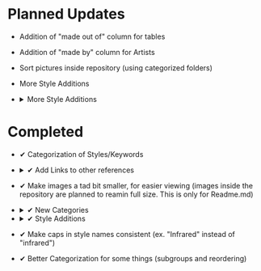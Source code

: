 # Planned Updates
- Addition of "made out of" column for tables
- Addition of "made by" column for Artists
- Sort pictures inside repository (using categorized folders)

	
- More Style Additions
- <details><summary>More Style Additions</summary>

  - <details><summary>🎭 Themes</summary>

    |=-=-=-=-=[🎭 Themes]=-=-=-=-=|
    |---|
    |golden hour|
    |steampunk|
    |solarpunk|
    |bronzepunk|
    |dieselpunk|
    |decopunk|
    |atompunk|
    |biopunk|
    |cuberpunk|
    |postcyberpunk|
    |cypernoir|
    |clockpunk|
    |formicapunk|
    |synthwave|
    |retrowave|
    |Future Funk|
    |pointillism|
    |divisionism|
    |neo-baroque|
    |japonism|
    |purism|
    |verism|
    |art deco|
    |synthetism|
    |intimism|
    |new medievalism|
    |fauvism|
    |muralism|
    |art nouveau|
    |catographic|
    |existential|
    |pictorialism|
    |expressionism|
    |lettrism|
    |kitsch|
    |synthetic cubism|
    |orphism|
    |tubism|
    |cubo-expressionism|
    |figurative expressionism|
    |tonalism|
    |impressionism|
    |magic|
    |realism|
    |magic realism|
    |fantastic realism|
    |contemporary realism|
    |classical realism|
    |socialist realism|
    |american realism|
    |surreal|
    |surrealism|
    |precisionism|
    |cloisonnism|
    |regionalism|
    |cubism|
    |mechanistic cubism|
    |miserablism|
    |abstract expressionism|
    |futurism|
    |neo-concretism|
    |rayonism|
    |synchronism|
    |transautomatism|
    |neo-byzantine|
    |constructivism|
    |spectralism|
    |modernismo|
    |neoplasticism|
    |new realism|
    |spatialism|
    |anachronism|
    |classicism|
    |neoclassicism|
    |academicism|
    |romanticism|
    |orientalism|
    |luminsm|
    |naturalism|
    |post-impressionism|
    |symbolism|
    |cassette futurism|
    |cassettepunk|
    |catholicpunk|
    |dollpunk|
    |forestpunk|
    |islandpunk|
    |nanopunk|
    |raypunk|
    |rococopunk|
    |neo-rococo|
    |costumbrismo|
    |biedermeier|
    |MLG|

    </details>



  - <details><summary>🖼 Design Styles</summary>

    |=-=-=-=-=[🖼 Design Styles]=-=-=-=-=|
    |---|
    |detailed|
    |hyperdetailed|
    |concept art|
    |digital art|
    |fractal|
    |algorithmic|
    |Bloom|
    |urban exploration|
    |modern art|
    |risograph|
    |tachisme|
    |transavantgarde|
    |postcolonial art|

    </details>



  - <details><summary>📔 Artists</summary>

    |=-=-=-=-=[📔 Artists]=-=-=-=-=|
    |---|
    |Alex Grey|
    |albert bierstadt|
    |ivan shishkin|
    |hieronymus bosch|
    |gerald brom|
    |marc simonetti|
    |max ernst|
    |john howe|
    |zdzislaw beksinski|
    |Claude Lorrain|
    |Edward Hopper|
    |Hugh Ferriss|
    |David Hockney|
    |Grant Wood|
    |Canaletto|
    |Vilhelm Hammershoi|
    |wes anderson|
    |thomas kinkade|
    |Dan mumford|
    |Rene Magritte|
    |John Constable|  

    </details>



  - <details><summary>🖌 Drawing and Art Mediums</summary>

    |=-=-=-=-=[🖌 Drawing and Art Mediums]=-=-=-=-=|
    |---|
    |contemporary|
    |latte art|
    |glass paint|
    |watercolor|
    |tempera paint|
    |gouache paint|
    |spray paint|
    |colored pencil|
    |crayon|
    |ink|
    |calligraphy|
    |chalk|
    |conte|
    |stamp|
    |collage|
    |block printing|
    |magazine|
    |newspaper|
    |tattoo|
    |etching|
    |lithography|
    |blueprint|
    |glaze|
    |glitter|
    |azulejo|
    |still-life|
    |smoke art|
    |droste effect|
    |color field painting|
    |hard edge painting|
    |lyrical abstraction|

    </details>



  - <details><summary>🧱 Materials</summary>

    |=-=-=-=-=[🧱 Materials]=-=-=-=-=|
    |---|
    |stained glass|
    |latex|
    |quilt|
    |knitted|
    |rug|
    |carpet|
    |felt or felt cloth|
    |crochet|
    |cross stich|
    |needle point|
    |patch|
    |sewen|
    |applique|
    |lace|
    |embroidery|
    |macrame|
    |concrete|
    |metal|
    |copper|
    |tin|
    |bronze|
    |brass|
    |aluminum|
    |iron|
    |steel|
    |gold|
    |platinum|
    |silver|
    |pottery|
    |paper|
    |marble|
    |granite|
    |yarn|
    |wax|
    |ice|
    |ivory|
    |mud brick|
    |brick|
    |pewter|
    |styrofoam|

    </details>



  - <details><summary>📦 Material Properties</summary>

    |=-=-=-=-=[📦 Material Properties]=-=-=-=-=|
    |---|
    |matte|
    |glossy|
    |shiny|

    </details>



  - <details><summary>🎨 Colors, Palettes, and Color Styles</summary>

    |=-=-=-=-=[🎨 Colors, Palettes, and Color Styles]=-=-=-=-=|
    |---|
    |<none>|

    </details>



  - <details><summary>🖥 Computer Graphics</summary>

    |=-=-=-=-=[🖥 Computer Graphics]=-=-=-=-=|
    |---|
    |16k|
    |digital art|
    |anime|
    |data moshing|
    |logo|
    |icon|
    |tilemap|
    |raster|
    |photoshop|
    |isometric|
    |depth map|

    </details>



  - <details><summary>🎮 Game Engines</summary>

    |=-=-=-=-=[🎮 Game Engines]=-=-=-=-=|
    |---|
    |<none>|

    </details>



  - <details><summary>🟩 1-bit - 16-bit</summary>

    |=-=-=-=-=[🟩 1-bit - 16-bit]=-=-=-=-=|
    |---|
    |<none>|

    </details>



  - <details><summary>🌌 Dimensionality (ex. 4-dimensional, overdimenional, etc.)</summary>

    |=-=-=-=-=[🌌 Dimensionality (ex. 4-dimensional, overdimenional, etc.)]=-=-=-=-=|
    |---|
    |<none>|

    </details>



  - <details><summary>💡 Lighting</summary>

    |=-=-=-=-=[💡 Lighting]=-=-=-=-=|
    |---|
    |rays of shimmering light|
    |rembrandt lighting|
    |split lighting|
    |frontlight|
    |halfrear lighting|
    |rim lights|
    |beautiful lighting|

    </details>



  - <details><summary>🌈 SFX, Post-Processing, and Shaders</summary>

    |=-=-=-=-=[🌈 SFX, Post-Processing, and Shaders]=-=-=-=-=|
    |---|
    |<none>|

    </details>



  - <details><summary>📷 Camera, Camera Properties, Camera Lenges/Effects, etc.</summary>

    |=-=-=-=-=[📷 Camera, Camera Properties, Camera Lenges/Effects, etc.]=-=-=-=-=|
    |---|
    |cinematic|
    |daguerrotype|
    |ambrotype|
    |calotype|
    |tintype|
    |zoom|
    |dolly zoom|
    |double-exposure|
    |Photoshoot|
    |polaroid|
    |35mm|
    |vintage|
    |pinhole|
    |photogram|
    |cinematic|
    |aerial view|
    |top-view|
    |side-view|
    |satellite-view|
    |product-view|
    |closeup|
    |closeup-view|
    |first-person|
    |first-person view|
    |third-person|
    |third-person view|
    |portrait|
    |glamor shot|
    |fish-eye|
    |high-speed photograph|
    |editorial photography|
    |war photography|
    |photojournalism|
    |time-lapse|
    |frozen-in-time photograph|

    </details>



  - <details><summary>🎛 Miscellaneous</summary>

    |=-=-=-=-=[🎛 Miscellaneous]=-=-=-=-=|
    |---|
    |massive scale|
    |mandala|
    |fractal|

    </details>
  </details>


# Completed
- ✔ Categorization of Styles/Keywords


- <details><summary> ✔ Add Links to other references</summary>

    |Links|
    |---|
    |[Midjourney Dictionary](https://www.midjourney.com/app/library/dictionary/)|
    |[Midjourney Styles](https://www.midjourney.com/app/library/styles/)|
    |[Understanding MidJourney Through Teapots](https://rexwang8.github.io/resource/ai/teapot)|
    |[Artwork Styles](https://www.wikiart.org/en/paintings-by-style)|
  
  </details>
 

- ✔ Make images a tad bit smaller, for easier viewing (images inside the repository are planned to reamin full size. This is only for Readme.md)


- <details><summary> ✔ New Categories</summary>
  Categories:

  - 🔤 Prompt Parameters
  - 📔 Artists
  </details>


- <details><summary> ✔ Style Additions</summary>

  - <details><summary>🔤 Prompt Parameters</summary>

    |=-=-=-=-=[🔤 Prompt Parameters]=-=-=-=-=|
    |---|
    |--hd|
    |--vibe|
    |--fast|
    |--vibefast|
    </details>
  </details>


- ✔ Make caps in style names consistent (ex. "Infrared" instead of "infrared")
- ✔ Better Categorization for some things (subgroups and reordering)
